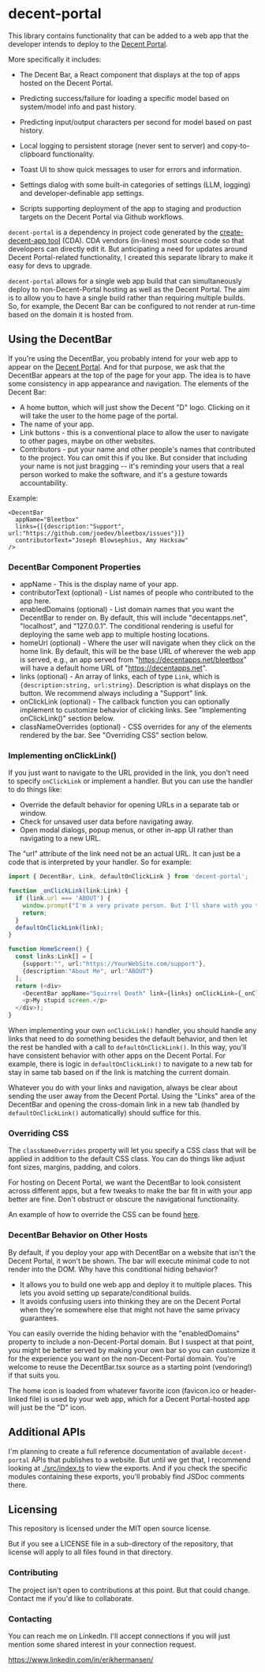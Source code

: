 # decent-portal

This library contains functionality that can be added to a web app that the developer intends to deploy to the [Decent Portal](https://decentapps.net).

More specifically it includes:

* The Decent Bar, a React component that displays at the top of apps hosted on the Decent Portal.
* Predicting success/failure for loading a specific model based on system/model info and past history.
* Predicting input/output characters per second for model based on past history.
* Local logging to persistent storage (never sent to server) and copy-to-clipboard functionality.
* Toast UI to show quick messages to user for errors and information.
* Settings dialog with some built-in categories of settings (LLM, logging) and developer-definable app settings.

* Scripts supporting deployment of the app to staging and production targets on the Decent Portal via Github workflows.

`decent-portal` is a dependency in project code generated by the [create-decent-app tool](https://github.com/DecentAppsNet/create-decent-app) (CDA). CDA vendors (in-lines) most source code so that developers can directly edit it. But anticipating a need for updates around Decent Portal-related functionality, I created this separate library to make it easy for devs to upgrade.

`decent-portal` allows for a single web app build that can simultaneously deploy to non-Decent-Portal hosting as well as the Decent Portal. The aim is to allow you to have a single build rather than requiring multiple builds. So, for example, the Decent Bar can be configured to not render at run-time based on the domain it is hosted from.

## Using the DecentBar

If you're using the DecentBar, you probably intend for your web app to appear on the [Decent Portal](https://decentapps.net). And for that purpose, we ask that the DecentBar appears at the top of the page for your app. The idea is to have some consistency in app appearance and navigation. The elements of the Decent Bar:

* A home button, which will just show the Decent "D" logo. Clicking on it will take the user to the home page of the portal.
* The name of your app.
* Link buttons - this is a conventional place to allow the user to navigate to other pages, maybe on other websites.
* Contributors - put your name and other people's names that contributed to the project. You can omit this if you like. But consider that including your name is not just bragging -- it's reminding your users that a real person worked to make the software, and it's a gesture towards accountability.

Example:
```
<DecentBar 
  appName="Bleetbox" 
  links={[{description:"Support", url:"https://github.com/joedev/bleetbox/issues"}]} 
  contributorText="Joseph Blowsephius, Amy Hacksaw"
/>
```

### DecentBar Component Properties

* appName - This is the display name of your app.
* contributorText (optional) - List names of people who contributed to the app here.
* enabledDomains (optional) - List domain names that you want the DecentBar to render on. By default, this will include "decentapps.net", "localhost", and "127.0.0.1". The conditional rendering is useful for deploying the same web app to multiple hosting locations.
* homeUrl (optional) - Where the user will navigate when they click on the home link. By default, this will be the base URL of wherever the web app is served, e.g., an app served from "https://decentapps.net/bleetbox" will have a default home URL of "https://decentapps.net".
* links (optional) - An array of links, each of type `Link`, which is `{description:string, url:string}`. Description is what displays on the button. We recommend always including a "Support" link.
* onClickLink (optional) - The callback function you can optionally implement to customize behavior of clicking links. See "Implementing onClickLink()" section below.
* classNameOverrides (optional) - CSS overrides for any of the elements rendered by the bar. See "Overriding CSS" section below.

### Implementing onClickLink()

If you just want to navigate to the URL provided in the link, you don't need to specify `onClickLink` or implement a handler. But you can use the handler to do things like:

* Override the default behavior for opening URLs in a separate tab or window.
* Check for unsaved user data before navigating away.
* Open modal dialogs, popup menus, or other in-app UI rather than navigating to a new URL.

The "url" attribute of the link need not be an actual URL. It can just be a code that is interpreted by your handler. So for example:

```typescript
import { DecentBar, Link, defaultOnClickLink } from 'decent-portal';

function _onClickLink(link:Link) {
  if (link.url === 'ABOUT') {
    window.prompt("I'm a very private person. But I'll share with you that I have assassinated seventy-three squirrels. It wasn't personal.");
    return;
  }
  defaultOnClickLink(link);
}

function HomeScreen() {
  const links:Link[] = [
    {support:"", url:"https://YourWebSite.com/support"},
    {description:"About Me", url:"ABOUT"}
  ];
  return (<div>
    <DecentBar appName="Squirrel Death" link={links} onClickLink={_onClickLink}/>
    <p>My stupid screen.</p>
  </div>);
}
```

When implementing your own `onClickLink()` handler, you should handle any links that need to do something besides the default behavior, and then let the rest be handled with a call to `defaultOnClickLink()`. In this way, you'll have consistent behavior with other apps on the Decent Portal. For example, there is logic in `defaultOnClickLink()` to navigate to a new tab for stay in same tab based on if the link is matching the current domain.

Whatever you do with your links and navigation, always be clear about sending the user away from the Decent Portal. Using the "Links" area of the DecentBar and opening the cross-domain link in a new tab (handled by `defaultOnClickLink()` automatically) should suffice for this.

### Overriding CSS

The `classNameOverrides` property will let you specify a CSS class that will be applied in addition to the default CSS class. You can do things like adjust font sizes, margins, padding, and colors.

For hosting on Decent Portal, we want the DecentBar to look consistent across different apps, but a few tweaks to make the bar fit in with your app better are fine. Don't obstruct or obscure the navigational functionality.

An example of how to override the CSS can be found [here](https://github.com/DecentAppsNet/decent-portal/blob/main/src/Gallery.tsx).

### DecentBar Behavior on Other Hosts

By default, if you deploy your app with DecentBar on a website that isn't the Decent Portal, it won't be shown. The bar will execute minimal code to not render into the DOM. Why have this conditional hiding behavior?

* It allows you to build one web app and deploy it to multiple places. This lets you avoid setting up separate/conditional builds.
* It avoids confusing users into thinking they are on the Decent Portal when they're somewhere else that might not have the same privacy guarantees.

You can easily override the hiding behavior with the "enabledDomains" property to include a non-Decent-Portal domain. But I suspect at that point, you might be better served by making your own bar so you can customize it for the experience you want on the non-Decent-Portal domain. You're welcome to reuse the DecentBar.tsx source as a starting point (vendoring!) if that suits you.

The home icon is loaded from whatever favorite icon (favicon.ico or header-linked file) is used by your web app, which for a Decent Portal-hosted app will just be the "D" icon.

## Additional APIs

I'm planning to create a full reference documentation of available `decent-portal` APIs that publishes to a website. But until we get that, I recommend looking
at [./src/index.ts](https://github.com/DecentAppsNet/decent-portal/blob/main/src/index.ts) to view the exports. And if you check the specific modules containing these
exports, you'll probably find JSDoc comments there.

## Licensing

This repository is licensed under the MIT open source license.

But if you see a LICENSE file in a sub-directory of the repository, that license will apply to all files found in that directory.

### Contributing

The project isn't open to contributions at this point. But that could change. Contact me if you'd like to collaborate.

### Contacting

You can reach me on LinkedIn. I'll accept connections if you will just mention some shared interest in your connection request.

https://www.linkedin.com/in/erikhermansen/
